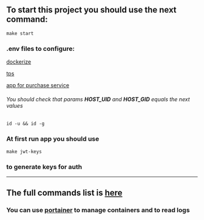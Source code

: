 ## To start this project you should use the next command:

```shell
make start
```

### .env files to configure:
[dockerize](.env)

[tps](./src/tps/.env)

[app for purchase service](./src/app-for-purchasing-service/.env)
###### You should check that params **HOST_UID** and **HOST_GID** equals the next values
```shell
id -u && id -g
```

### At first run app you should use

```shell
make jwt-keys
```

### to generate keys for auth

___

## The full commands list is [here](./Makefile)

### You can use [portainer](http://localhost:9000) to manage containers and to read logs


